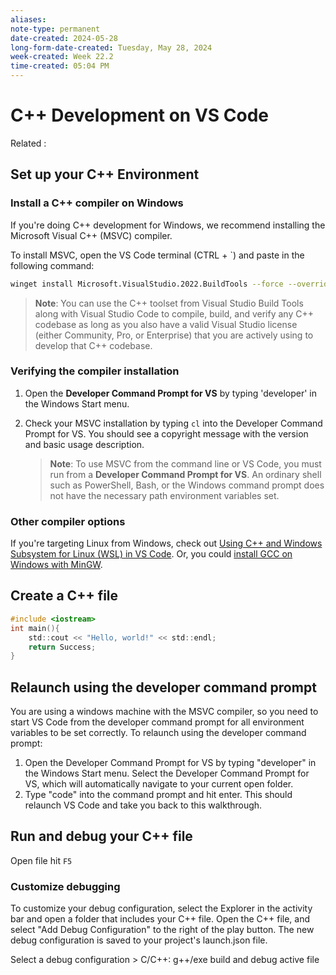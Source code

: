 ```yaml
---
aliases:
note-type: permanent
date-created: 2024-05-28
long-form-date-created: Tuesday, May 28, 2024
week-created: Week 22.2
time-created: 05:04 PM
---
```


# C++ Development on VS Code

Related :

## Set up your C++ Environment

### Install a C++ compiler on Windows

If you're doing C++ development for Windows, we recommend installing the Microsoft Visual C++ (MSVC) compiler.

To install MSVC, open the VS Code terminal (CTRL + \`) and paste in the following command:

```sh
winget install Microsoft.VisualStudio.2022.BuildTools --force --override "--wait --passive --add Microsoft.VisualStudio.Workload.VCTools --add Microsoft.VisualStudio.Component.VC.Tools.x86.x64 --add Microsoft.VisualStudio.Component.Windows11SDK.22000"
```

> **Note**: You can use the C++ toolset from Visual Studio Build Tools along with Visual Studio Code to compile, build, and verify any C++ codebase as long as you also have a valid Visual Studio license (either Community, Pro, or Enterprise) that you are actively using to develop that C++ codebase.

### Verifying the compiler installation

1. Open the **Developer Command Prompt for VS** by typing 'developer' in the Windows Start menu.
2. Check your MSVC installation by typing `cl` into the Developer Command Prompt for VS. You should see a copyright message with the version and basic usage description.

   > **Note**: To use MSVC from the command line or VS Code, you must run from a **Developer Command Prompt for VS**. An ordinary shell such as PowerShell, Bash, or the Windows command prompt does not have the necessary path environment variables set.

### Other compiler options

If you're targeting Linux from Windows, check out [Using C++ and Windows Subsystem for Linux (WSL) in VS Code](https://code.visualstudio.com/docs/cpp/config-wsl "https://code.visualstudio.com/docs/cpp/config-wsl"). Or, you could [install GCC on Windows with MinGW](https://code.visualstudio.com/docs/cpp/config-mingw "https://code.visualstudio.com/docs/cpp/config-mingw").

## Create a C++ file

```c
#include <iostream>
int main(){
    std::cout << "Hello, world!" << std::endl;
    return Success;
}
```

## Relaunch using the developer command prompt

You are using a windows machine with the MSVC compiler, so you need to start VS Code from the developer command prompt for all environment variables to be set correctly. To relaunch using the developer command prompt:

1. Open the Developer Command Prompt for VS by typing "developer" in the Windows Start menu. Select the Developer Command Prompt for VS, which will automatically navigate to your current open folder.
2. Type "code" into the command prompt and hit enter. This should relaunch VS Code and take you back to this walkthrough.

## Run and debug your C++ file

Open file hit `F5`

### Customize debugging

To customize your debug configuration, select the Explorer in the activity bar
and open a folder that includes your C++ file. Open the C++ file, and select
"Add Debug Configuration" to the right of the play button. The new debug
configuration is saved to your project's launch.json file.

Select a debug configuration > C/C++: g++/exe build and debug active file
